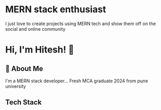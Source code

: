 
# MERN stack enthusiast

I just love to create projects using MERN tech and show them off on the social and online community


# Hi, I'm Hitesh! 👋


## 🚀 About Me
I'm a MERN stack developer... 
Fresh MCA graduate 2024 from pune university



## Tech Stack



